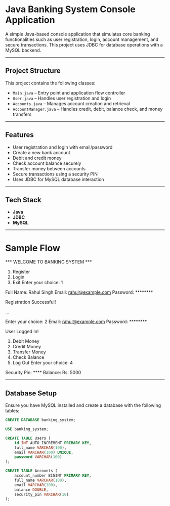 # Java Banking System Console Application

A simple Java-based console application that simulates core banking functionalities such as user registration, login, account management, and secure transactions. This project uses JDBC for database operations with a MySQL backend.

---

## Project Structure

This project contains the following classes:

- `Main.java` – Entry point and application flow controller
- `User.java` – Handles user registration and login
- `Accounts.java` – Manages account creation and retrieval
- `AccountManager.java` – Handles credit, debit, balance check, and money transfers

---

## Features

- User registration and login with email/password
- Create a new bank account
- Debit and credit money
- Check account balance securely
- Transfer money between accounts
- Secure transactions using a security PIN
- Uses JDBC for MySQL database interaction

---

## Tech Stack

- **Java**
- **JDBC**
- **MySQL**

---

# Sample Flow

*** WELCOME TO BANKING SYSTEM ***

1. Register
2. Login
3. Exit
Enter your choice: 1

  Full Name: Rahul Singh
  Email: rahul@example.com
  Password: ********

  Registration Successful!

...

  Enter your choice: 2
  Email: rahul@example.com
  Password: ********

User Logged In!

1. Debit Money
2. Credit Money
3. Transfer Money
4. Check Balance
5. Log Out
Enter your choice: 4

Security Pin: ****
Balance: Rs. 5000


---


## Database Setup

Ensure you have MySQL installed and create a database with the following tables:

```sql
CREATE DATABASE banking_system;

USE banking_system;

CREATE TABLE Users (
    id INT AUTO_INCREMENT PRIMARY KEY,
    full_name VARCHAR(100),
    email VARCHAR(100) UNIQUE,
    password VARCHAR(100)
);

CREATE TABLE Accounts (
    account_number BIGINT PRIMARY KEY,
    full_name VARCHAR(100),
    email VARCHAR(100),
    balance DOUBLE,
    security_pin VARCHAR(10)
); 
